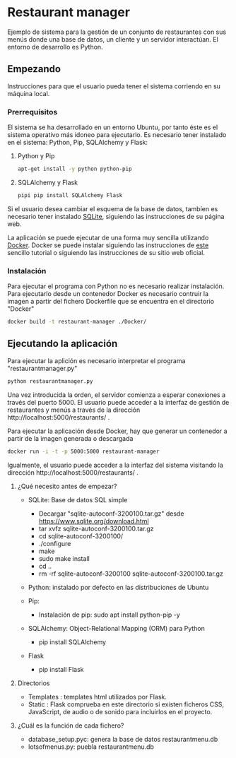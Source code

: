 # Restaurant manager
Ejemplo de sistema para la gestión de un conjunto de restaurantes con sus menús donde una base de datos, un cliente y un servidor interactúan. El entorno de desarrollo es Python.

## Empezando
Instrucciones para que el usuario pueda tener el sistema corriendo en su máquina local.

### Prerrequisitos
El sistema se ha desarrollado en un entorno Ubuntu, por tanto éste es el sistema operativo más idoneo para ejecutarlo. Es necesario tener instalado en el sistema: Python, Pip, SQLAlchemy y Flask:

1. Python y Pip
	```sh
	apt-get install -y python python-pip
	```
2. SQLAlchemy y Flask
	```sh
	pipi pip install SQLAlchemy Flask
	```
Si el usuario desea cambiar el esquema de la base de datos, tambíen es necesario tener instalado [SQLite](https://www.sqlite.org/), siguiendo las instrucciones de su página web.

La aplicación se puede ejecutar de una forma muy sencilla utilizando [Docker](https://www.docker.com/). Docker se puede instalar siguiendo las instrucciones de [este](https://www.muylinux.com/2016/04/19/tutorial-docker) sencillo tutorial o siguiendo las instrucciones de su sitio web oficial.

### Instalación
Para ejecutar el programa con Python no es necesario realizar instalación. Para ejecutarlo desde un contenedor Docker es necesario contruir la imagen a partir del fichero Dockerfile que se encuentra en el directorio "Docker"
	
```sh
docker build -t restaurant-manager ./Docker/
```

## Ejecutando la aplicación
 Para ejecutar la aplición es necesario interpretar el programa "restaurantmanager.py"
 ```sh
python restaurantmanager.py
```
Una vez introducida la orden, el servidor comienza a esperar conexiones a través del puerto 5000. El usuario puede acceder a la interfaz de gestión de restaurantes y menús a través de la dirección http://localhost:5000/restaurants/ .

Para ejecutar la aplicación desde Docker, hay que generar un contenedor a partir de la imagen generada o descargada
 ```sh
docker run -i -t -p 5000:5000 restaurant-manager
```
Igualmente, el usuario puede acceder a la interfaz del sistema visitando la dirección http://localhost:5000/restaurants/ .



1. ¿Qué necesito antes de empezar?

	* SQLite: Base de datos SQL simple
		* Decargar "sqlite-autoconf-3200100.tar.gz" desde https://www.sqlite.org/download.html
		* tar xvfz sqlite-autoconf-3200100.tar.gz
		* cd sqlite-autoconf-3200100/
		* ./configure
		* make
		* sudo make install
		* cd ..
		* rm -rf  sqlite-autoconf-3200100 sqlite-autoconf-3200100.tar.gz

	* Python: instalado por defecto en las distribuciones de Ubuntu

	* Pip:
		* Instalación de pip: sudo apt install python-pip -y 

	* SQLAlchemy: Object-Relational Mapping (ORM) para Python
		* pip install SQLAlchemy
	
	* Flask
		* pip install Flask


2. Directorios

	* Templates : templates html utilizados por Flask.
	* Static : Flask comprueba en este directorio si existen ficheros CSS, JavaScript, de audio o de sonido para incluirlos en el proyecto.

3. ¿Cuál es la función de cada fichero?

	* database_setup.pyc: genera la base de datos restaurantmenu.db
	* lotsofmenus.py: puebla restaurantmenu.db


